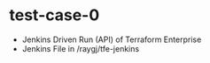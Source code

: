 # test-case-0
- Jenkins Driven Run (API) of Terraform Enterprise
- Jenkins File in /raygj/tfe-jenkins

